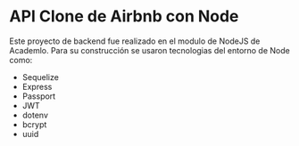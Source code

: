 # API Clone de Airbnb con Node
Este proyecto de backend fue realizado en el modulo de NodeJS de Academlo. Para su construcción se usaron tecnologias del entorno de Node como:
- Sequelize
- Express
- Passport
- JWT
- dotenv
- bcrypt
- uuid
